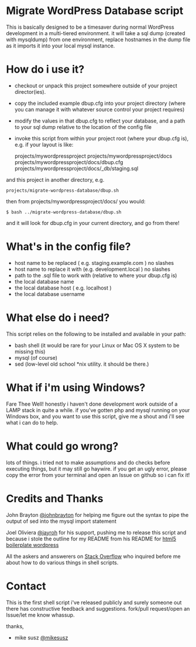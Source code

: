 Migrate WordPress Database script
=================================

This is basically designed to be a timesaver during normal WordPress development in a multi-tiered environment. it will take a sql dump (created with mysqldump) from one environment, replace hostnames in the dump file as it imports it into your local mysql instance.

How do i use it?
================

* checkout or unpack this project somewhere outside of your project director(ies).
* copy the included example dbup.cfg into your project directory (where you can manage it with whatever source control your project requires)
* modify the values in that dbup.cfg to reflect your database, and a path to your sql dump relative to the location of the config file
* invoke this script from within your project root (where your dbup.cfg is), e.g. if your layout is like:

	projects/mywordpressproject
	projects/mywordpressproject/docs
	projects/mywordpressproject/docs/dbup.cfg
	projects/mywordpressproject/docs/_db/staging.sql

and this project in another directory, e.g.

	projects/migrate-wordpress-database/dbup.sh

then from projects/mywordpressproject/docs/ you would:

	$ bash ../migrate-wordpress-database/dbup.sh

and it will look for dbup.cfg in your current directory, and go from there!

What's in the config file?
==========================

* host name to be replaced ( e.g. staging.example.com ) no slashes
* host name to replace it with (e.g. development.local ) no slashes
* path to the .sql file to work with (relative to where your dbup.cfg is)
* the local database name
* the local database host ( e.g. localhost )
* the local database username

What else do i need?
====================

This script relies on the following to be installed and available in your path:
* bash shell (it would be rare for your Linux or Mac OS X system to be missing this)
* mysql (of course)
* sed (low-level old school *nix utility. it should be there.)

What if i'm using Windows?
==========================

Fare Thee Well! honestly i haven't done development work outside of a LAMP stack in quite a while. if you've gotten php and mysql running on your Windows box, and you want to use this script, give me a shout and i'll see what i can do to help.

What could go wrong?
====================

lots of things. i tried not to make assumptions and do checks before executing things, but it may still go haywire. if you get an ugly error, please copy the error from your terminal and open an Issue on github so i can fix it!

Credits and Thanks
==================

John Brayton [@johnbrayton](http://twitter.com/johnbrayton) for helping me figure out the syntax to pipe the output of sed into the mysql import statement

Joel Oliviera [@jayroh](http://twitter.com/jayroh) for his support, pushing me to release this script and because i stole the outline for my README from his README for [html5 boilerplate wordpress](https://github.com/jayroh/html5_boilerplate_wordpress)

All the askers and answerers on [Stack Overflow](http://stackoverflow.com/) who inquired before me about how to do various things in shell scripts.

Contact
=======

This is the first shell script i've released publicly and surely someone out there has constructive feedback and suggestions. fork/pull request/open an Issue/let me know whassup.

thanks,

 - mike susz [@mikesusz](http://twitter.com/mikesusz)